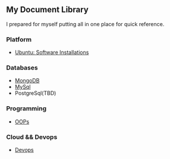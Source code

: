 ## My Document Library

I prepared for myself putting all in one place for quick reference. 

### Platform

- [Ubuntu: Software Installations](installations.html)

### Databases

- [MongoDB](mongo-db.html)
- [MySql](mysql.html)
- PostgreSql(TBD)

### Programming

- [OOPs](oop.html)

### Cloud && Devops

- [Devops](dev-ops.html)
